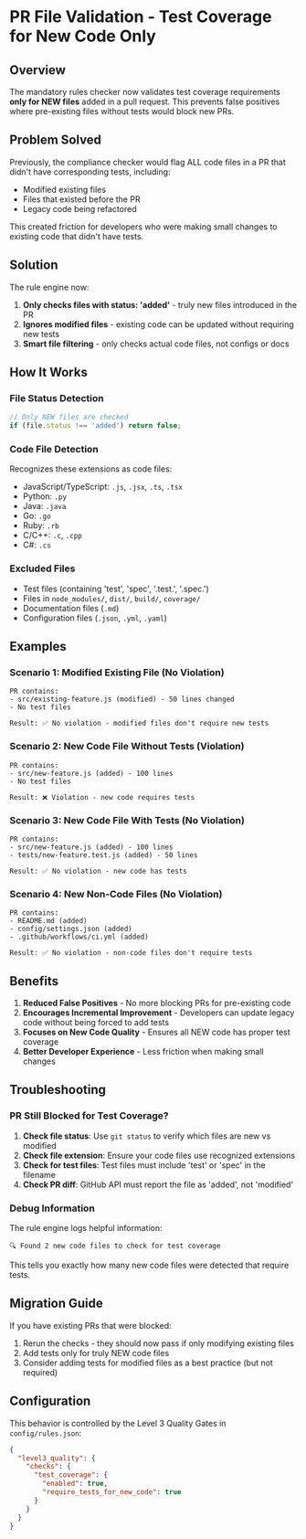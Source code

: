 # PR File Validation - Test Coverage for New Code Only

## Overview

The mandatory rules checker now validates test coverage requirements **only for NEW files** added in a pull request. This prevents false positives where pre-existing files without tests would block new PRs.

## Problem Solved

Previously, the compliance checker would flag ALL code files in a PR that didn't have corresponding tests, including:
- Modified existing files
- Files that existed before the PR
- Legacy code being refactored

This created friction for developers who were making small changes to existing code that didn't have tests.

## Solution

The rule engine now:
1. **Only checks files with status: 'added'** - truly new files introduced in the PR
2. **Ignores modified files** - existing code can be updated without requiring new tests
3. **Smart file filtering** - only checks actual code files, not configs or docs

## How It Works

### File Status Detection
```javascript
// Only NEW files are checked
if (file.status !== 'added') return false;
```

### Code File Detection
Recognizes these extensions as code files:
- JavaScript/TypeScript: `.js`, `.jsx`, `.ts`, `.tsx`
- Python: `.py`
- Java: `.java`
- Go: `.go`
- Ruby: `.rb`
- C/C++: `.c`, `.cpp`
- C#: `.cs`

### Excluded Files
- Test files (containing 'test', 'spec', '.test.', '.spec.')
- Files in `node_modules/`, `dist/`, `build/`, `coverage/`
- Documentation files (`.md`)
- Configuration files (`.json`, `.yml`, `.yaml`)

## Examples

### Scenario 1: Modified Existing File (No Violation)
```
PR contains:
- src/existing-feature.js (modified) - 50 lines changed
- No test files

Result: ✅ No violation - modified files don't require new tests
```

### Scenario 2: New Code File Without Tests (Violation)
```
PR contains:
- src/new-feature.js (added) - 100 lines
- No test files

Result: ❌ Violation - new code requires tests
```

### Scenario 3: New Code File With Tests (No Violation)
```
PR contains:
- src/new-feature.js (added) - 100 lines
- tests/new-feature.test.js (added) - 50 lines

Result: ✅ No violation - new code has tests
```

### Scenario 4: New Non-Code Files (No Violation)
```
PR contains:
- README.md (added)
- config/settings.json (added)
- .github/workflows/ci.yml (added)

Result: ✅ No violation - non-code files don't require tests
```

## Benefits

1. **Reduced False Positives** - No more blocking PRs for pre-existing code
2. **Encourages Incremental Improvement** - Developers can update legacy code without being forced to add tests
3. **Focuses on New Code Quality** - Ensures all NEW code has proper test coverage
4. **Better Developer Experience** - Less friction when making small changes

## Troubleshooting

### PR Still Blocked for Test Coverage?

1. **Check file status**: Use `git status` to verify which files are new vs modified
2. **Check file extension**: Ensure your code files use recognized extensions
3. **Check for test files**: Test files must include 'test' or 'spec' in the filename
4. **Check PR diff**: GitHub API must report the file as 'added', not 'modified'

### Debug Information

The rule engine logs helpful information:
```
🔍 Found 2 new code files to check for test coverage
```

This tells you exactly how many new code files were detected that require tests.

## Migration Guide

If you have existing PRs that were blocked:
1. Rerun the checks - they should now pass if only modifying existing files
2. Add tests only for truly NEW code files
3. Consider adding tests for modified files as a best practice (but not required)

## Configuration

This behavior is controlled by the Level 3 Quality Gates in `config/rules.json`:
```json
{
  "level3_quality": {
    "checks": {
      "test_coverage": {
        "enabled": true,
        "require_tests_for_new_code": true
      }
    }
  }
}
```